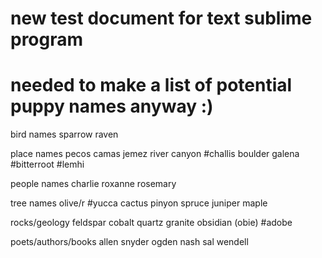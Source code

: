 # new test document for text sublime program
# needed to make a list of potential puppy names anyway :)

bird names
	sparrow
	raven

place names
	pecos
	camas
	jemez
	river
	canyon
		#challis
	boulder
	galena
		#bitterroot
		#lemhi

people names
	charlie
	roxanne
	rosemary

tree names
	olive/r
		#yucca
	cactus
	pinyon
	spruce
	juniper
	maple

rocks/geology
	feldspar
	cobalt
	quartz
	granite
	obsidian (obie)
		#adobe

poets/authors/books
	allen
	snyder
	ogden
	nash
	sal
	wendell

	